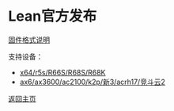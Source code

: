 # Lean官方发布            

[固件格式说明](https://bingmeme.github.io/OpenWrt_CN/tips/CHOOSE.html)         

支持设备：        
* [x64/r5s/R66S/R68S/R68K](https://github.com/coolsnowwolf/lede/releases)
* [ax6/ax3600/ac2100/k2p/新3/acrh17/竞斗云2](https://h8cs-my.sharepoint.com/:f:/g/personal/od577_365a1_me/Eusg19ZRjAtPi5ryBhVqL_ABj5PVAb1Dgq8uiSqmQ7XPEQ?e=Vdvgxn)            


[返回主页](../README.md)         
